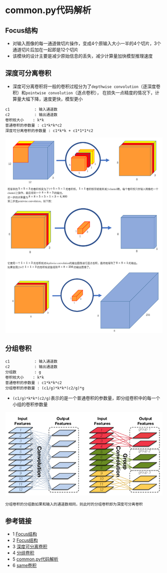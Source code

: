 # common.py代码解析
## Focus结构
* 对输入图像的每一通道做切片操作，变成4个原输入大小一半的4个切片，3个通道切片后加在一起即是12个切片
* 该模块的设计主要是减少原始信息的丢失，减少计算量加快模型推理速度

## 深度可分离卷积
* 深度可分离卷积将一般的卷积过程分为了`depthwise convolution`（逐深度卷积）和`pointwise convolution`（逐点卷积），
  在损失一点精度的情况下，计算量大幅下降，速度更快，模型更小
```text
c1           : 输入通道数
c2           : 输出通道数
卷积核大小    : k*k
普通卷积的参数量 : c1*k*k*c2
深度可分离卷积的参数量 : c1*k*k + c1*1*1*c2
```
![](../docs/images/base_tutorial/depthwise_separable_convolution.png)
  
  
## 分组卷积
```text
c1           : 输入通道数
c2           : 输出通道数
分组数        : g
卷积核大小    : k*k
普通卷积的参数量 : c1*k*k*c2
分组卷积的参数量 : (c1/g)*k*k*(c2/g)*g
```
* `(c1/g)*k*k*(c2/g)`表示的是一个普通卷积的参数量，即分组卷积中的每一个小组的卷积参数量

![](../docs/images/base_tutorial/groupconv.png)
```text
分组卷积的分组数如果和输入的通道数相同，则此时的分组卷积即为深度可分离卷积
```
## 参考链接
* 1 [Focus结构](https://zhuanlan.zhihu.com/p/172121380)
* 2 [Focus结构](https://mp.weixin.qq.com/s/yO13BjSNG1cEDAxqR-SkHw)
* 3 [深度可分离卷积](https://www.cnblogs.com/sddai/p/14549475.html)
* 4 [分组卷积](https://blog.csdn.net/breeze_blows/article/details/98068025)
* 5 [common.py代码解析](https://blog.csdn.net/qq_38253797/article/details/119684388)
* 6 [same卷积](https://blog.csdn.net/u012370185/article/details/95238828)


